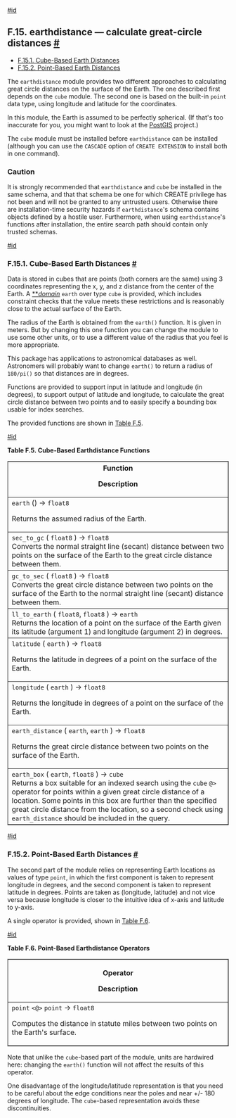 [#id](#EARTHDISTANCE)

## F.15. earthdistance — calculate great-circle distances [#](#EARTHDISTANCE)

- [F.15.1. Cube-Based Earth Distances](earthdistance#EARTHDISTANCE-CUBE-BASED)
- [F.15.2. Point-Based Earth Distances](earthdistance#EARTHDISTANCE-POINT-BASED)

The `earthdistance` module provides two different approaches to calculating great circle distances on the surface of the Earth. The one described first depends on the `cube` module. The second one is based on the built-in `point` data type, using longitude and latitude for the coordinates.

In this module, the Earth is assumed to be perfectly spherical. (If that's too inaccurate for you, you might want to look at the [PostGIS](https://postgis.net/) project.)

The `cube` module must be installed before `earthdistance` can be installed (although you can use the `CASCADE` option of `CREATE EXTENSION` to install both in one command).

### Caution

It is strongly recommended that `earthdistance` and `cube` be installed in the same schema, and that that schema be one for which CREATE privilege has not been and will not be granted to any untrusted users. Otherwise there are installation-time security hazards if `earthdistance`'s schema contains objects defined by a hostile user. Furthermore, when using `earthdistance`'s functions after installation, the entire search path should contain only trusted schemas.

[#id](#EARTHDISTANCE-CUBE-BASED)

### F.15.1. Cube-Based Earth Distances [#](#EARTHDISTANCE-CUBE-BASED)

Data is stored in cubes that are points (both corners are the same) using 3 coordinates representing the x, y, and z distance from the center of the Earth. A [\*\*](glossary#GLOSSARY-DOMAIN)_[domain](glossary#GLOSSARY-DOMAIN)_ `earth` over type `cube` is provided, which includes constraint checks that the value meets these restrictions and is reasonably close to the actual surface of the Earth.

The radius of the Earth is obtained from the `earth()` function. It is given in meters. But by changing this one function you can change the module to use some other units, or to use a different value of the radius that you feel is more appropriate.

This package has applications to astronomical databases as well. Astronomers will probably want to change `earth()` to return a radius of `180/pi()` so that distances are in degrees.

Functions are provided to support input in latitude and longitude (in degrees), to support output of latitude and longitude, to calculate the great circle distance between two points and to easily specify a bounding box usable for index searches.

The provided functions are shown in [Table F.5](earthdistance#EARTHDISTANCE-CUBE-FUNCTIONS).

[#id](#EARTHDISTANCE-CUBE-FUNCTIONS)

**Table F.5. Cube-Based Earthdistance Functions**

<table class="table" summary="Cube-Based Earthdistance Functions" border="1">
  <colgroup>
    <col />
  </colgroup>
  <thead>
    <tr>
      <th class="func_table_entry">
        <div class="func_signature">Function</div>
        <p>Description</p>
      </th>
    </tr>
  </thead>
  <tbody>
    <tr>
      <td class="func_table_entry">
        <div class="func_signature">
          <a id="id-1.11.7.25.7.7.2.2.1.1.1.1" class="indexterm"></a>
          <code class="function">earth</code> () → <code class="returnvalue">float8</code>
        </div>
        <p>Returns the assumed radius of the Earth.</p>
      </td>
    </tr>
    <tr>
      <td class="func_table_entry">
        <div class="func_signature">
          <a id="id-1.11.7.25.7.7.2.2.2.1.1.1" class="indexterm"></a>
          <code class="function">sec_to_gc</code> ( <code class="type">float8</code> ) →
          <code class="returnvalue">float8</code>
        </div>
        <div>
          Converts the normal straight line (secant) distance between two points on the surface of
          the Earth to the great circle distance between them.
        </div>
      </td>
    </tr>
    <tr>
      <td class="func_table_entry">
        <div class="func_signature">
          <a id="id-1.11.7.25.7.7.2.2.3.1.1.1" class="indexterm"></a>
          <code class="function">gc_to_sec</code> ( <code class="type">float8</code> ) →
          <code class="returnvalue">float8</code>
        </div>
        <div>
          Converts the great circle distance between two points on the surface of the Earth to the
          normal straight line (secant) distance between them.
        </div>
      </td>
    </tr>
    <tr>
      <td class="func_table_entry">
        <div class="func_signature">
          <a id="id-1.11.7.25.7.7.2.2.4.1.1.1" class="indexterm"></a>
          <code class="function">ll_to_earth</code> ( <code class="type">float8</code>,
          <code class="type">float8</code> ) → <code class="returnvalue">earth</code>
        </div>
        <div>
          Returns the location of a point on the surface of the Earth given its latitude (argument 1) and longitude (argument 2) in degrees.
        </div>
      </td>
    </tr>
    <tr>
      <td class="func_table_entry">
        <div class="func_signature">
          <a id="id-1.11.7.25.7.7.2.2.5.1.1.1" class="indexterm"></a>
          <code class="function">latitude</code> ( <code class="type">earth</code> ) →
          <code class="returnvalue">float8</code>
        </div>
        <p>Returns the latitude in degrees of a point on the surface of the Earth.</p>
      </td>
    </tr>
    <tr>
      <td class="func_table_entry">
        <div class="func_signature">
          <a id="id-1.11.7.25.7.7.2.2.6.1.1.1" class="indexterm"></a>
          <code class="function">longitude</code> ( <code class="type">earth</code> ) →
          <code class="returnvalue">float8</code>
        </div>
        <p>Returns the longitude in degrees of a point on the surface of the Earth.</p>
      </td>
    </tr>
    <tr>
      <td class="func_table_entry">
        <div class="func_signature">
          <a id="id-1.11.7.25.7.7.2.2.7.1.1.1" class="indexterm"></a>
          <code class="function">earth_distance</code> ( <code class="type">earth</code>,
          <code class="type">earth</code> ) → <code class="returnvalue">float8</code>
        </div>
        <p>Returns the great circle distance between two points on the surface of the Earth.</p>
      </td>
    </tr>
    <tr>
      <td class="func_table_entry">
        <div class="func_signature">
          <a id="id-1.11.7.25.7.7.2.2.8.1.1.1" class="indexterm"></a>
          <code class="function">earth_box</code> ( <code class="type">earth</code>,
          <code class="type">float8</code> ) → <code class="returnvalue">cube</code>
        </div>
        <div>
          Returns a box suitable for an indexed search using the <code class="type">cube</code>
          <code class="literal">@&gt;</code>
          operator for points within a given great circle distance of a location. Some points in
          this box are further than the specified great circle distance from the location, so a
          second check using
          <code class="function">earth_distance</code> should be included in the query.
        </div>
      </td>
    </tr>
  </tbody>
</table>

[#id](#EARTHDISTANCE-POINT-BASED)

### F.15.2. Point-Based Earth Distances [#](#EARTHDISTANCE-POINT-BASED)

The second part of the module relies on representing Earth locations as values of type `point`, in which the first component is taken to represent longitude in degrees, and the second component is taken to represent latitude in degrees. Points are taken as (longitude, latitude) and not vice versa because longitude is closer to the intuitive idea of x-axis and latitude to y-axis.

A single operator is provided, shown in [Table F.6](earthdistance#EARTHDISTANCE-POINT-OPERATORS).

[#id](#EARTHDISTANCE-POINT-OPERATORS)

**Table F.6. Point-Based Earthdistance Operators**

<table class="table" summary="Point-Based Earthdistance Operators" border="1">
  <colgroup>
    <col />
  </colgroup>
  <thead>
    <tr>
      <th class="func_table_entry">
        <p class="func_signature">Operator</p>
        <p>Description</p>
      </th>
    </tr>
  </thead>
  <tbody>
    <tr>
      <td class="func_table_entry">
        <div class="func_signature">
          <code class="type">point</code> <code class="literal">&lt;@&gt;</code>
          <code class="type">point</code> → <code class="returnvalue">float8</code>
        </div>
        <p>Computes the distance in statute miles between two points on the Earth's surface.</p>
      </td>
    </tr>
  </tbody>
</table>

Note that unlike the `cube`-based part of the module, units are hardwired here: changing the `earth()` function will not affect the results of this operator.

One disadvantage of the longitude/latitude representation is that you need to be careful about the edge conditions near the poles and near +/- 180 degrees of longitude. The `cube`-based representation avoids these discontinuities.
